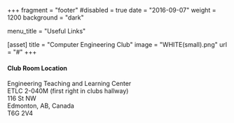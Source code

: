 +++
fragment = "footer"
#disabled = true
date = "2016-09-07"
weight = 1200
background = "dark"

menu_title = "Useful Links"

[asset]
  title = "Computer Engineering Club"
  image = "WHITE(small).png"
  url = "#"
+++

#### Club Room Location

Engineering Teaching and Learning Center </br>
ETLC 2-040M (first right in clubs hallway) </br>
116 St NW </br>
Edmonton, AB, Canada </br>
T6G 2V4 </br>

